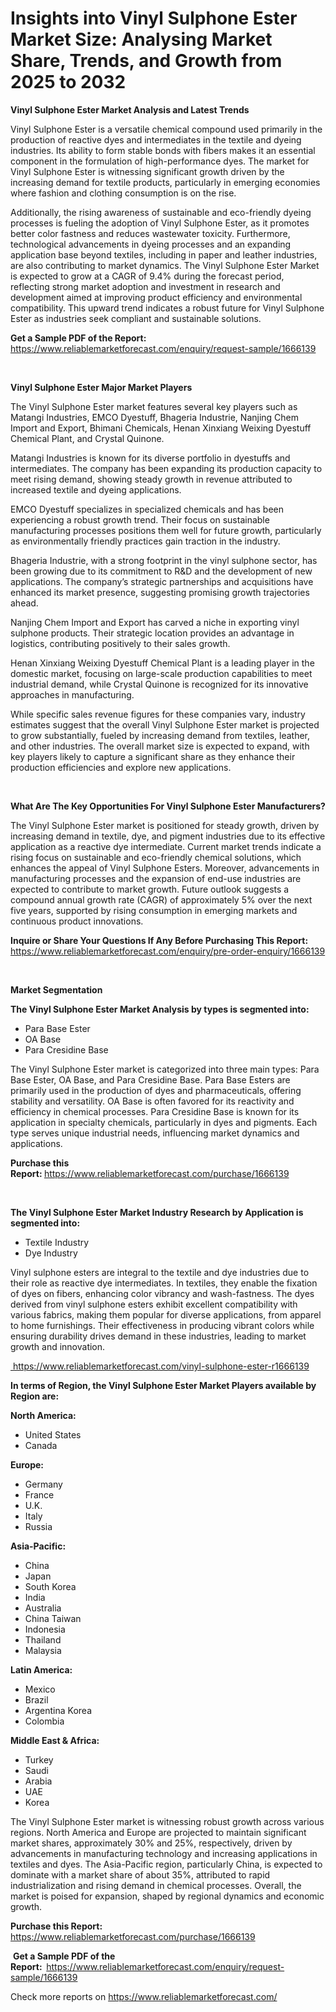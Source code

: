 <p><h1>Insights into Vinyl Sulphone Ester Market Size: Analysing Market Share, Trends, and Growth from 2025 to 2032</h1></p><p><strong>Vinyl Sulphone Ester Market Analysis and Latest Trends</strong></p>
<p><p>Vinyl Sulphone Ester is a versatile chemical compound used primarily in the production of reactive dyes and intermediates in the textile and dyeing industries. Its ability to form stable bonds with fibers makes it an essential component in the formulation of high-performance dyes. The market for Vinyl Sulphone Ester is witnessing significant growth driven by the increasing demand for textile products, particularly in emerging economies where fashion and clothing consumption is on the rise. </p><p>Additionally, the rising awareness of sustainable and eco-friendly dyeing processes is fueling the adoption of Vinyl Sulphone Ester, as it promotes better color fastness and reduces wastewater toxicity. Furthermore, technological advancements in dyeing processes and an expanding application base beyond textiles, including in paper and leather industries, are also contributing to market dynamics. The Vinyl Sulphone Ester Market is expected to grow at a CAGR of 9.4% during the forecast period, reflecting strong market adoption and investment in research and development aimed at improving product efficiency and environmental compatibility. This upward trend indicates a robust future for Vinyl Sulphone Ester as industries seek compliant and sustainable solutions.</p></p>
<p><strong>Get a Sample PDF of the Report:&nbsp;</strong> <a href="https://www.reliablemarketforecast.com/enquiry/request-sample/1666139?utm_campaign=2533&utm_medium=2&utm_source=Github&utm_content=ia&utm_term=06032025&utm_id=vinyl-sulphone-ester">https://www.reliablemarketforecast.com/enquiry/request-sample/1666139</a></p>
<p>&nbsp;</p>
<p><strong>Vinyl Sulphone Ester Major Market Players</strong></p>
<p><p>The Vinyl Sulphone Ester market features several key players such as Matangi Industries, EMCO Dyestuff, Bhageria Industrie, Nanjing Chem Import and Export, Bhimani Chemicals, Henan Xinxiang Weixing Dyestuff Chemical Plant, and Crystal Quinone. </p><p>Matangi Industries is known for its diverse portfolio in dyestuffs and intermediates. The company has been expanding its production capacity to meet rising demand, showing steady growth in revenue attributed to increased textile and dyeing applications.</p><p>EMCO Dyestuff specializes in specialized chemicals and has been experiencing a robust growth trend. Their focus on sustainable manufacturing processes positions them well for future growth, particularly as environmentally friendly practices gain traction in the industry.</p><p>Bhageria Industrie, with a strong footprint in the vinyl sulphone sector, has been growing due to its commitment to R&D and the development of new applications. The company’s strategic partnerships and acquisitions have enhanced its market presence, suggesting promising growth trajectories ahead.</p><p>Nanjing Chem Import and Export has carved a niche in exporting vinyl sulphone products. Their strategic location provides an advantage in logistics, contributing positively to their sales growth. </p><p>Henan Xinxiang Weixing Dyestuff Chemical Plant is a leading player in the domestic market, focusing on large-scale production capabilities to meet industrial demand, while Crystal Quinone is recognized for its innovative approaches in manufacturing.</p><p>While specific sales revenue figures for these companies vary, industry estimates suggest that the overall Vinyl Sulphone Ester market is projected to grow substantially, fueled by increasing demand from textiles, leather, and other industries. The overall market size is expected to expand, with key players likely to capture a significant share as they enhance their production efficiencies and explore new applications.</p></p>
<p>&nbsp;</p>
<p><strong>What Are The Key Opportunities For Vinyl Sulphone Ester Manufacturers?</strong></p>
<p><p>The Vinyl Sulphone Ester market is positioned for steady growth, driven by increasing demand in textile, dye, and pigment industries due to its effective application as a reactive dye intermediate. Current market trends indicate a rising focus on sustainable and eco-friendly chemical solutions, which enhances the appeal of Vinyl Sulphone Esters. Moreover, advancements in manufacturing processes and the expansion of end-use industries are expected to contribute to market growth. Future outlook suggests a compound annual growth rate (CAGR) of approximately 5% over the next five years, supported by rising consumption in emerging markets and continuous product innovations.</p></p>
<p><strong>Inquire or Share Your Questions If Any Before Purchasing This Report:</strong> <a href="https://www.reliablemarketforecast.com/enquiry/pre-order-enquiry/1666139?utm_campaign=2533&utm_medium=2&utm_source=Github&utm_content=ia&utm_term=06032025&utm_id=vinyl-sulphone-ester">https://www.reliablemarketforecast.com/enquiry/pre-order-enquiry/1666139</a></p>
<p>&nbsp;</p>
<p><strong>Market Segmentation</strong></p>
<p><strong>The Vinyl Sulphone Ester Market Analysis by types is segmented into:</strong></p>
<p><ul><li>Para Base Ester</li><li>OA Base</li><li>Para Cresidine Base</li></ul></p>
<p><p>The Vinyl Sulphone Ester market is categorized into three main types: Para Base Ester, OA Base, and Para Cresidine Base. Para Base Esters are primarily used in the production of dyes and pharmaceuticals, offering stability and versatility. OA Base is often favored for its reactivity and efficiency in chemical processes. Para Cresidine Base is known for its application in specialty chemicals, particularly in dyes and pigments. Each type serves unique industrial needs, influencing market dynamics and applications.</p></p>
<p><strong>Purchase this Report:&nbsp;</strong><a href="https://www.reliablemarketforecast.com/purchase/1666139?utm_campaign=2533&utm_medium=2&utm_source=Github&utm_content=ia&utm_term=06032025&utm_id=vinyl-sulphone-ester">https://www.reliablemarketforecast.com/purchase/1666139</a></p>
<p>&nbsp;</p>
<p><strong>The Vinyl Sulphone Ester Market Industry Research by Application is segmented into:</strong></p>
<p><ul><li>Textile Industry</li><li>Dye Industry</li></ul></p>
<p><p>Vinyl sulphone esters are integral to the textile and dye industries due to their role as reactive dye intermediates. In textiles, they enable the fixation of dyes on fibers, enhancing color vibrancy and wash-fastness. The dyes derived from vinyl sulphone esters exhibit excellent compatibility with various fabrics, making them popular for diverse applications, from apparel to home furnishings. Their effectiveness in producing vibrant colors while ensuring durability drives demand in these industries, leading to market growth and innovation.</p></p>
<p><a href="https://www.reliablemarketforecast.com/vinyl-sulphone-ester-r1666139?utm_campaign=2533&utm_medium=2&utm_source=Github&utm_content=ia&utm_term=06032025&utm_id=vinyl-sulphone-ester">&nbsp;https://www.reliablemarketforecast.com/vinyl-sulphone-ester-r1666139</a></p>
<p><strong>In terms of Region, the Vinyl Sulphone Ester Market Players available by Region are:</strong></p>
<p>
    <p> <strong> North America: </strong>
        <ul>
            <li>United States</li>
            <li>Canada</li>
        </ul>
        </p> 
    <p> <strong> Europe: </strong>
        <ul>
            <li>Germany</li>
            <li>France</li>
            <li>U.K.</li>
            <li>Italy</li>
            <li>Russia</li>
        </ul>
        </p> 
    <p> <strong> Asia-Pacific: </strong>
        <ul>
            <li>China</li>
            <li>Japan</li>
            <li>South Korea</li>
            <li>India</li>
            <li>Australia</li>
            <li>China Taiwan</li>
            <li>Indonesia</li>
            <li>Thailand</li>
            <li>Malaysia</li>
        </ul>
        </p> 
    <p> <strong> Latin America: </strong>
        <ul>
            <li>Mexico</li>
            <li>Brazil</li>
            <li>Argentina Korea</li>
            <li>Colombia</li>
        </ul>
        </p> 
    <p> <strong> Middle East & Africa: </strong>
        <ul>
            <li>Turkey</li>
            <li>Saudi</li>
            <li>Arabia</li>
            <li>UAE</li>
            <li>Korea</li>
        </ul>
    </p>
    </p>
<p><p>The Vinyl Sulphone Ester market is witnessing robust growth across various regions. North America and Europe are projected to maintain significant market shares, approximately 30% and 25%, respectively, driven by advancements in manufacturing technology and increasing applications in textiles and dyes. The Asia-Pacific region, particularly China, is expected to dominate with a market share of about 35%, attributed to rapid industrialization and rising demand in chemical processes. Overall, the market is poised for expansion, shaped by regional dynamics and economic growth.</p></p>
<p><strong>Purchase this Report: </strong><a href="https://www.reliablemarketforecast.com/purchase/1666139?utm_campaign=2533&utm_medium=2&utm_source=Github&utm_content=ia&utm_term=06032025&utm_id=vinyl-sulphone-ester">https://www.reliablemarketforecast.com/purchase/1666139</a></p>
<p>&nbsp;<strong>Get a Sample PDF of the Report:&nbsp;&nbsp;</strong><a href="https://www.reliablemarketforecast.com/enquiry/request-sample/1666139?utm_campaign=2533&utm_medium=2&utm_source=Github&utm_content=ia&utm_term=06032025&utm_id=vinyl-sulphone-ester">https://www.reliablemarketforecast.com/enquiry/request-sample/1666139</a></p>
<p><strong></strong></p>
<p>Check more reports on <a href="https://www.reliablemarketforecast.com/?utm_campaign=2533&utm_medium=2&utm_source=Github&utm_content=ia&utm_term=06032025&utm_id=vinyl-sulphone-ester">https://www.reliablemarketforecast.com/</a></p>